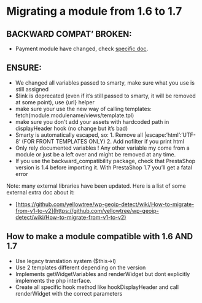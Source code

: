 # Migrating a module from 1.6 to 1.7

## BACKWARD COMPAT’ BROKEN: <a id="Migratingamodulefrom1.6to1.7-BACKWARDCOMPAT&#x2019;BROKEN:"></a>

* Payment module have changed, check [specific doc](creating-a-prestashop-1.7-payment-module.md).

## ENSURE: <a id="Migratingamodulefrom1.6to1.7-ENSURE:"></a>

* We changed all variables passed to smarty, make sure what you use is still assigned
* $link is deprecated \(even if it’s still passed to smarty, it will be removed at some point\), use {url} helper
* make sure your use the new way of calling templates: fetch\(module:modulename/views/template.tpl\)
* make sure you don't add your assets with hardcoded path in displayHeader hook \(no change but it’s bad\)
* Smarty is automatically escaped, so: 1. Remove all \|escape:’html’:’UTF-8’ \(FOR FRONT TEMPLATES ONLY\) 2. Add nofilter if you print html
* Only rely documented variables ! Any other variable my come from a module or just be a left over and might be removed at any time.
* If you use the backward\_compatibility package, check that PrestaShop version is 1.4 before importing it. With PrestaShop 1.7 you’ll get a fatal error

Note: many external libraries have been updated. Here is a list of some external extra doc about it:

* [https://github.com/yellowtree/wp-geoip-detect/wiki/How-to-migrate-from-v1-to-v2](https://github.com/yellowtree/wp-geoip-detect/wiki/How-to-migrate-from-v1-to-v2)

## How to make a module compatible with 1.6 AND 1.7 <a id="Migratingamodulefrom1.6to1.7-Howtomakeamodulecompatiblewith1.6AND1.7"></a>

* Use legacy translation system \($this-&gt;l\)
* Use 2 templates different depending on the version
* Implements getWidgetVariables and renderWidget but dont explicitly implements the php interface.
* Create all specific hook method like hookDisplayHeader and call renderWidget with the correct parameters

